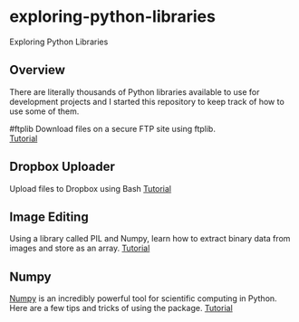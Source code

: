 # exploring-python-libraries
Exploring Python Libraries

## Overview
There are literally thousands of Python libraries available to use for development projects and I started this repository to keep track of how to use some of them.  

#ftplib
Download files on a secure FTP site using ftplib. <br/>
[Tutorial](https://github.com/troygreen/exploring-python-libraries/blob/master/ftplib/download_file_from_ftp.ipynb)

## Dropbox Uploader
Upload files to Dropbox using Bash
[Tutorial](https://github.com/troygreen/exploring-python-libraries/blob/master/dropbox_uploader/installing_dropbox_uploader.ipynb)

## Image Editing
Using a library called PIL and Numpy, learn how to extract binary data from images and store as an array.
[Tutorial](https://github.com/troygreen/exploring-python-libraries/blob/master/image_editing/image_editing.ipynb)

## Numpy
[Numpy](http://www.numpy.org) is an incredibly powerful tool for scientific computing in Python. Here are a few tips and tricks of using the package.
[Tutorial](https://github.com/troygreen/exploring-python-libraries/tree/master/numpy)

